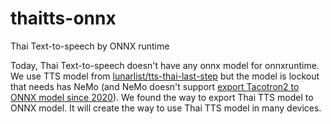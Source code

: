 # thaitts-onnx
Thai Text-to-speech by ONNX runtime

Today, Thai Text-to-speech doesn't have any onnx model for onnxruntime. We use TTS model from [lunarlist/tts-thai-last-step](https://huggingface.co/lunarlist/tts-thai-last-step) but the model is lockout that needs has NeMo (and NeMo doesn't support [export Tacotron2 to ONNX model since 2020](https://github.com/NVIDIA/NeMo/issues/531)). We found the way to export Thai TTS model to ONNX model. It will create the way to use Thai TTS model in many devices.
